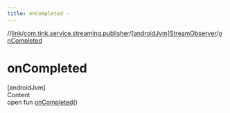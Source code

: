 ```yaml
---
title: onCompleted -
---
```

//[link](../../index.md)/[com.tink.service.streaming.publisher](../index.md)/[[androidJvm]StreamObserver](index.md)/[onCompleted](on-completed.md)



# onCompleted  
[androidJvm]  
Content  
open fun [onCompleted](on-completed.md)()  



